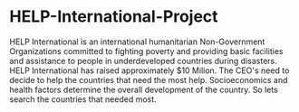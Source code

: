 # HELP-International-Project
HELP International is an international humanitarian Non-Government Organizations committed to fighting poverty and providing basic facilities and assistance to people in underdeveloped countries during disasters. HELP International has raised approximately $10 Milion. The CEO's need to decide to help the countries that need the most help. Socioeconomics and health factors determine the overall development of the country. So lets search the countries that needed most.
